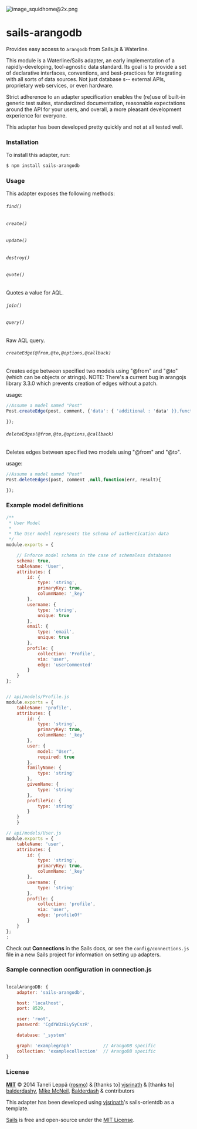 ![image_squidhome@2x.png](http://i.imgur.com/RIvu9.png)

# sails-arangodb

Provides easy access to `arangodb` from Sails.js & Waterline.

This module is a Waterline/Sails adapter, an early implementation of a
rapidly-developing, tool-agnostic data standard. Its goal is to
provide a set of declarative interfaces, conventions, and
best-practices for integrating with all sorts of data sources.
Not just database s-- external APIs, proprietary web services, or even hardware.

Strict adherence to an adapter specification enables the (re)use of
built-in generic test suites, standardized documentation, reasonable
expectations around the API for your users, and overall, a more
pleasant development experience for everyone.

This adapter has been developed pretty quickly and not at all tested
well.

### Installation

To install this adapter, run:

```sh
$ npm install sails-arangodb
```

### Usage

This adapter exposes the following methods:

###### `find()`


###### `create()`

###### `update()`

###### `destroy()`

###### `quote()`

Quotes a value for AQL.

###### `join()`

###### `query()`

Raw AQL query.

###### `createEdge(@from,@to,@options,@callback)`
Creates edge between specified two models using "@from" and "@to"
(which can be objects or strings). NOTE: There's a current bug in
arangojs library 3.3.0 which prevents creation of edges without a patch.

usage:
  ```javascript
 //Assume a model named "Post"
  Post.createEdge(post, comment, {'data': { 'additional : 'data' }},function(err, result){

  });
  ```

###### `deleteEdges(@from,@to,@options,@callback)`
Deletes edges between specified two models using "@from" and "@to".

usage:
  ```javascript
 //Assume a model named "Post"
  Post.deleteEdges(post, comment ,null,function(err, result){

  });
  ```

### Example model definitions

```javascript
/**
 * User Model
 *
 * The User model represents the schema of authentication data
 */
module.exports = {

    // Enforce model schema in the case of schemaless databases
    schema: true,
    tableName: 'User',
    attributes: {
        id: {
            type: 'string',
            primaryKey: true,
            columnName: '_key'
        },
        username: {
            type: 'string',
            unique: true
        },
        email: {
            type: 'email',
            unique: true
        },
        profile: {
            collection: 'Profile',
            via: 'user',
            edge: 'userCommented'
        }
    }
};
```
```javascript

// api/models/Profile.js
module.exports = {
    tableName: 'profile',
    attributes: {
        id: {
            type: 'string',
            primaryKey: true,
            columnName: '_key'
        },
        user: {
            model: "User",
            required: true
        },
        familyName: {
            type: 'string'
        },
        givenName: {
            type: 'string'
        },
        profilePic: {
            type: 'string'
		}
	}
	}

// api/models/User.js
module.exports = {
    tableName: 'user',
    attributes: {
        id: {
            type: 'string',
            primaryKey: true,
            columnName: '_key'
        },
        username: {
            type: 'string'
		},
		profile: {
			collection: 'profile',
			via: 'user',
			edge: 'profileOf'
		}
    }
};
;
```

Check out **Connections** in the Sails docs, or see the `config/connections.js` file in a new Sails project for information on setting up adapters.

### Sample connection configuration in connection.js
```javascript

localArangoDB: {
    adapter: 'sails-arangodb',

    host: 'localhost',
    port: 8529,

    user: 'root',
    password: 'CgdYW3zBLy5yCszR',

    database: '_system'

    graph: 'examplegraph'            // ArangoDB specific
    collection: 'examplecollection'  // ArangoDB specific
}
```



### License

**[MIT](./LICENSE)**
&copy; 2014 Taneli Leppä ([rosmo](http://github.com/rosmo)) & [thanks to]
[vjsrinath](http://github.com/vjsrinath) & [thanks to]
[balderdashy](http://github.com/balderdashy), [Mike McNeil](http://michaelmcneil.com), [Balderdash](http://balderdash.co) & contributors

This adapter has been developed using [vjsrinath](http://github.com/vjsrinath)'s sails-orientdb as a template.

[Sails](http://sailsjs.org) is free and open-source under the [MIT License](http://sails.mit-license.org/).


